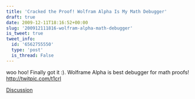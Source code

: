 ```yaml
---
title: 'Cracked the Proof! Wolfram Alpha Is My Math Debugger'
draft: true
date: 2009-12-11T18:16:52+00:00
slug: '200912111816-wolfram-alpha-math-debugger'
is_tweet: true
tweet_info:
  id: '6562755550'
  type: 'post'
  is_thread: False
---
```




woo hoo! Finally got it :). Wolframe Alpha is best debugger for math proofs! http://twitpic.com/t1crl

[Discussion](https://x.com/sytelus/status/6562755550)
